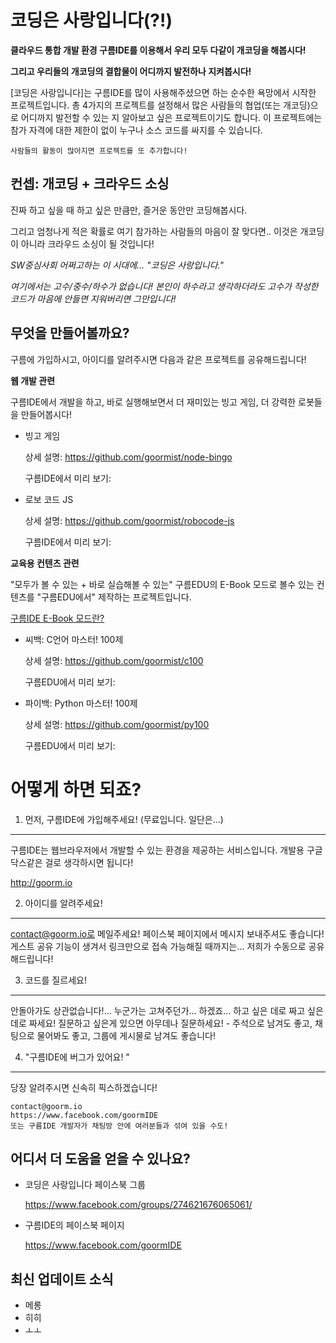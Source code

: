 코딩은 사랑입니다(?!)
==============

**클라우드 통합 개발 환경 구름IDE를 이용해서 우리 모두 다같이 개코딩을 해봅시다!**

**그리고 우리들의 개코딩의 결합물이 어디까지 발전하나 지켜봅시다!**

[코딩은 사랑입니다]는 구름IDE를 많이 사용해주셨으면 하는 순수한 욕망에서 시작한 프로젝트입니다.
총 4가지의 프로젝트를 설정해서 많은 사람들의 협업(또는 개코딩)으로 어디까지 발전할 수 있는 지 알아보고 싶은 프로젝트이기도 합니다.
이 프로젝트에는 참가 자격에 대한 제한이 없이 누구나 소스 코드를 싸지를 수 있습니다.

    사람들의 활동이 많아지면 프로젝트를 또 추가합니다!


컨셉: 개코딩 + 크라우드 소싱 
--------------

진짜 하고 싶을 때 하고 싶은 만큼만, 즐거운 동안만 코딩해봅시다.

그리고 엄청나게 적은 확률로 여기 참가하는 사람들의 마음이 잘 맞다면.. 이것은 개코딩이 아니라 크라우드 소싱이 될 것입니다!

*SW중심사회 어쩌고하는 이 시대에... "코딩은 사랑입니다."*

*여기에서는 고수/중수/하수가 없습니다! 본인이 하수라고 생각하더라도 고수가 작성한 코드가 마음에 안들면 지워버리면 그만입니다!*



무엇을 만들어볼까요?
--------------

구름에 가입하시고, 아이디를 알려주시면 다음과 같은 프로젝트를 공유해드립니다!

**웹 개발 관련**

구름IDE에서 개발을 하고, 바로 실행해보면서 더 재미있는 빙고 게임, 더 강력한 로봇들을 만들어봅시다!

- 빙고 게임

    상세 설명: https://github.com/goormist/node-bingo
    
    구름IDE에서 미리 보기: 

- 로보 코드 JS

    상세 설명: https://github.com/goormist/robocode-js
    
    구름IDE에서 미리 보기: 


**교육용 컨텐츠 관련** 

"모두가 볼 수 있는 + 바로 실습해볼 수 있는" 구름EDU의 E-Book 모드로 볼수 있는 컨텐츠를 "구름EDU에서" 제작하는 프로젝트입니다. 

   [구름IDE E-Book 모드란?](https://github.com/goormist/coding_is_love/??)

- 씨백: C언어 마스터! 100제

    상세 설명: https://github.com/goormist/c100
    
    구름EDU에서 미리 보기: 

- 파이백: Python 마스터! 100제

    상세 설명: https://github.com/goormist/py100
    
    구름EDU에서 미리 보기: 



어떻게 하면 되죠?
==============


1. 먼저, 구름IDE에 가입해주세요! (무료입니다. 일단은...)
--------------

구름IDE는 웹브라우저에서 개발할 수 있는 환경을 제공하는 서비스입니다. 개발용 구글 닥스같은 걸로 생각하시면 됩니다!

   http://goorm.io


2. 아이디를 알려주세요! 
--------------

contact@goorm.io로 메일주세요! 페이스북 페이지에서 메시지 보내주셔도 좋습니다!
게스트 공유 기능이 생겨서 링크만으로 접속 가능해질 때까지는... 저희가 수동으로 공유해드립니다!


3. 코드를 질르세요! 
--------------

안돌아가도 상관없습니다!... 누군가는 고쳐주던가... 하겠죠...
하고 싶은 데로 짜고 싶은 데로 짜세요!
질문하고 싶은게 있으면 아무데나 질문하세요! - 주석으로 남겨도 좋고, 채팅으로 물어봐도 좋고, 그룹에 게시물로 남겨도 좋습니다!


4. "구름IDE에 버그가 있어요! "
--------------

당장 알려주시면 신속히 픽스하겠습니다!

    contact@goorm.io
    https://www.facebook.com/goormIDE
    또는 구름IDE 개발자가 채팅방 안에 여러분들과 섞여 있을 수도!




어디서 더 도움을 얻을 수 있나요?
--------------

- 코딩은 사랑입니다 페이스북 그룹

    https://www.facebook.com/groups/274621676065061/

- 구름IDE의 페이스북 페이지

    https://www.facebook.com/goormIDE
    
    
최신 업데이트 소식
--------------

- 메롱
- 히히
- ㅗㅗ
